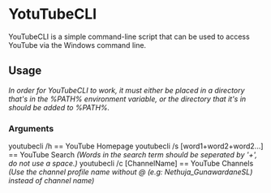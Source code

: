 # YotuTubeCLI

YouTubeCLI is a simple command-line script that can be used to access YouTube via the Windows command line.

## Usage

*In order for YouTubeCLI to work, it must either be placed in a directory that's in the %PATH% environment variable, or the directory that it's in should be added to %PATH%.*

### Arguments

  youtubecli /h == YouTube Homepage
  youtubecli /s [word1+word2+word2...] == YouTube Search *(Words in the search term should be seperated by '+', do not use a space.)*
  youtubecli /c [ChannelName] == YouTube Channels *(Use the channel profile name without @ (e.g: Nethuja_GunawardaneSL) instead of channel name)*
